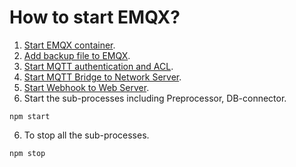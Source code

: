 # How to start EMQX?
1. [Start EMQX container](emqx/run/).
2. [Add backup file to EMQX](emqx/backup/).
2. [Start MQTT authentication and ACL](emqx/http-api/).
3. [Start MQTT Bridge to Network Server](tts-bridge/using-emqx-bridge/).
4. [Start Webhook to Web Server](emqx/conf/).
5. Start the sub-processes including Preprocessor, DB-connector.
```
npm start
```
6. To stop all the sub-processes.
```
npm stop
```
